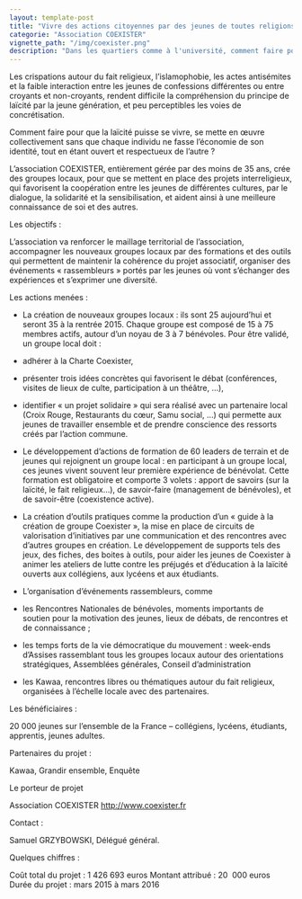 ```yaml
---
layout: template-post
title: "Vivre des actions citoyennes par des jeunes de toutes religions"
categorie: "Association COEXISTER"
vignette_path: "/img/coexister.png"
description: "Dans les quartiers comme à l'université, comment faire pour que la laïcité puisse se vivre ?"
---
```


Les crispations autour du fait religieux, l’islamophobie, les actes antis&eacute;mites et la faible interaction entre les jeunes de confessions diff&eacute;rentes ou entre croyants et non-croyants, rendent difficile la compr&eacute;hension du principe de la&iuml;cit&eacute; par la jeune g&eacute;n&eacute;ration, et peu perceptibles les voies de concr&eacute;tisation.

Comment faire pour que la la&iuml;cit&eacute; puisse se vivre, se mette en œuvre collectivement sans que chaque individu ne fasse l’&eacute;conomie de son identit&eacute;, tout en &eacute;tant ouvert et respectueux de l’autre ?

L’association COEXISTER, enti&egrave;rement g&eacute;r&eacute;e par des moins de 35 ans, cr&eacute;e des groupes locaux, pour que se mettent en place des projets interreligieux, qui favorisent la coop&eacute;ration entre les jeunes de diff&eacute;rentes cultures, par le dialogue, la solidarit&eacute; et la sensibilisation, et aident ainsi &agrave; une meilleure connaissance de soi et des autres.

Les objectifs :

L’association va renforcer le maillage territorial de l’association, accompagner les nouveaux groupes locaux par des formations et des outils qui permettent de maintenir la coh&eacute;rence du projet associatif, organiser des &eacute;v&eacute;nements &laquo; rassembleurs &raquo; port&eacute;s par les jeunes o&ugrave; vont s’&eacute;changer des exp&eacute;riences et s’exprimer une diversit&eacute;.

Les actions men&eacute;es :

- La cr&eacute;ation de nouveaux groupes locaux : ils sont 25 aujourd’hui et seront 35 &agrave; la rentr&eacute;e 2015. Chaque groupe est compos&eacute; de 15 &agrave; 75 membres actifs, autour d’un noyau de 3 &agrave; 7 b&eacute;n&eacute;voles. Pour &ecirc;tre valid&eacute;, un groupe local doit :

- adh&eacute;rer &agrave; la Charte Coexister,
- pr&eacute;senter trois id&eacute;es concr&egrave;tes qui favorisent le d&eacute;bat (conf&eacute;rences, visites de lieux de culte, participation &agrave; un th&eacute;&acirc;tre, …),
- identifier &laquo; un projet solidaire &raquo; qui sera r&eacute;alis&eacute; avec un partenaire local (Croix Rouge, Restaurants du cœur, Samu social, …) qui permette aux jeunes de travailler ensemble et de prendre conscience des ressorts cr&eacute;&eacute;s par l’action commune.

- Le d&eacute;veloppement d’actions de formation de 60 leaders de terrain et de jeunes qui rejoignent un groupe local : en participant &agrave; un groupe local, ces jeunes vivent souvent leur premi&egrave;re exp&eacute;rience de b&eacute;n&eacute;volat. Cette formation est obligatoire et comporte 3 volets : apport de savoirs (sur la la&iuml;cit&eacute;, le fait religieux…), de savoir-faire (management de b&eacute;n&eacute;voles), et de savoir-&ecirc;tre (coexistence active).

- La cr&eacute;ation d’outils pratiques comme la production d’un &laquo; guide &agrave; la cr&eacute;ation de groupe Coexister &raquo;, la mise en place de circuits de valorisation d’initiatives par une communication et des rencontres avec d’autres groupes en cr&eacute;ation. Le d&eacute;veloppement de supports tels des jeux, des fiches, des boites &agrave; outils, pour aider les jeunes de Coexister &agrave; animer les ateliers de lutte contre les pr&eacute;jug&eacute;s et d’&eacute;ducation &agrave; la la&iuml;cit&eacute; ouverts aux coll&eacute;giens, aux lyc&eacute;ens et aux &eacute;tudiants.

- L’organisation d’&eacute;v&eacute;nements rassembleurs, comme

- les Rencontres Nationales de b&eacute;n&eacute;voles, moments importants de soutien pour la motivation des jeunes, lieux de d&eacute;bats, de rencontres et de connaissance ;
- les temps forts de la vie d&eacute;mocratique du mouvement : week-ends d’Assises rassemblant tous les groupes locaux autour des orientations strat&eacute;giques, Assembl&eacute;es g&eacute;n&eacute;rales, Conseil d’administration
- les Kawaa, rencontres libres ou th&eacute;matiques autour du fait religieux,&nbsp; organis&eacute;es &agrave; l’&eacute;chelle locale avec des partenaires.

Les b&eacute;n&eacute;ficiaires :

20 000 jeunes sur l’ensemble de la France – coll&eacute;giens, lyc&eacute;ens, &eacute;tudiants, apprentis, jeunes adultes.

Partenaires du projet :

Kawaa, Grandir ensemble, Enqu&ecirc;te

Le porteur de projet

Association COEXISTER
http://www.coexister.fr

Contact :

Samuel GRZYBOWSKI, D&eacute;l&eacute;gu&eacute; g&eacute;n&eacute;ral.

Quelques chiffres :

Co&ucirc;t total du projet : 1 426 693 euros
Montant attribu&eacute; : 20&nbsp; 000 euros
Dur&eacute;e du projet : mars 2015 &agrave; mars 2016